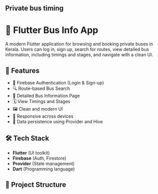 ## Private bus timing ##
# 🚌 Flutter Bus Info App

A modern Flutter application for browsing and booking private buses in Kerala. Users can log in, sign up, search for routes, view detailed bus information, including timings and stages, and navigate with a clean UI.

## 🚀 Features

- 🔐 Firebase Authentication (Login & Sign-up)
- 🔍 Route-based Bus Search
- 📄 Detailed Bus Information Page
- 🗓 View Timings and Stages
- 🖼️ Clean and modern UI
- 📱 Responsive across devices
- 💾 Data persistence using Provider and Hive


## 🛠️ Tech Stack

- **Flutter** (UI toolkit)
- **Firebase** (Auth, Firestore)
- **Provider** (State management) 
- **Dart** (Programming language)

## 📂 Project Structure

